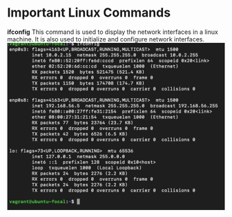 <h1>Important Linux Commands</h1>

<b>ifconfig</b>
This command is used to display the network interfaces in a linux machine. It is also used to initialize and configure network interfaces.
![ifconfig](ifconfig.png)